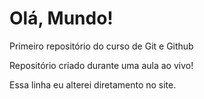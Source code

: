 # Olá, Mundo!
Primeiro repositório do curso de Git e Github

Repositório criado durante uma aula ao vivo!

Essa linha eu alterei diretamento no site.
